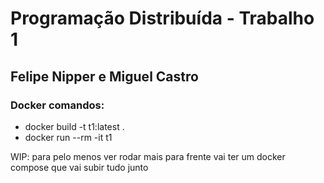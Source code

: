 # Programação Distribuída - Trabalho 1


## Felipe Nipper e Miguel Castro

### Docker comandos:
- docker build -t t1:latest .
- docker run --rm -it t1

WIP: para pelo menos ver rodar
mais para frente vai ter um docker compose que vai subir tudo junto